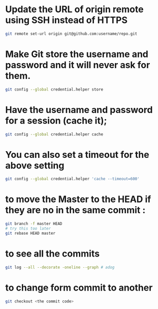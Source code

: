 # Update the URL of origin remote using SSH instead of HTTPS
```bash
git remote set-url origin git@github.com:username/repo.git
```

# Make Git store the username and password and it will never ask for them.
```bash
git config --global credential.helper store
```

# Have the username and password for a session (cache it);
```bash
git config --global credential.helper cache
```

# You can also set a timeout for the above setting
```bash
git config --global credential.helper 'cache --timeout=600'
```

# to move the Master to the HEAD if they are no in the same commit :
```bash
git branch -f master HEAD
# try this too later
git rebase HEAD master
```

# to see all the commits
```bash
git log --all --decorate -oneline --graph # adog
```

# to change form commit to another
```bash
git checkout <the commit code>
```
